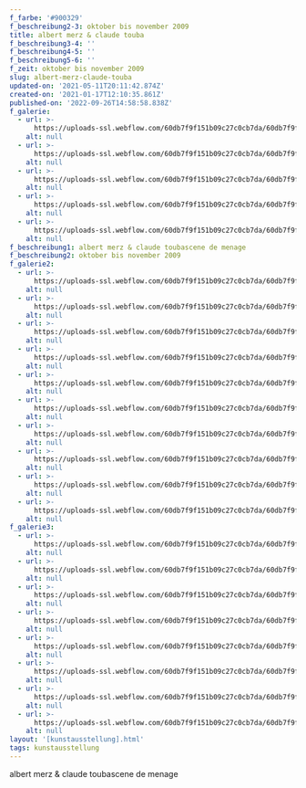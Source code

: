 ```yaml
---
f_farbe: '#900329'
f_beschreibung2-3: oktober bis november 2009
title: albert merz & claude touba
f_beschreibung3-4: ''
f_beschreibung4-5: ''
f_beschreibung5-6: ''
f_zeit: oktober bis november 2009
slug: albert-merz-claude-touba
updated-on: '2021-05-11T20:11:42.874Z'
created-on: '2021-01-17T12:10:35.861Z'
published-on: '2022-09-26T14:58:58.838Z'
f_galerie:
  - url: >-
      https://uploads-ssl.webflow.com/60db7f9f151b09c27c0cb7da/60db7f9f151b09172f0cb8f2_1.jpg
    alt: null
  - url: >-
      https://uploads-ssl.webflow.com/60db7f9f151b09c27c0cb7da/60db7f9f151b0920c60cb8e4_2.jpg
    alt: null
  - url: >-
      https://uploads-ssl.webflow.com/60db7f9f151b09c27c0cb7da/60db7f9f151b0995360cb8ee_3.jpg
    alt: null
  - url: >-
      https://uploads-ssl.webflow.com/60db7f9f151b09c27c0cb7da/60db7f9f151b09fd6f0cb8ec_4.jpg
    alt: null
  - url: >-
      https://uploads-ssl.webflow.com/60db7f9f151b09c27c0cb7da/60db7f9f151b09f7780cb8ea_5.jpg
    alt: null
f_beschreibung1: albert merz & claude toubascene de menage
f_beschreibung2: oktober bis november 2009
f_galerie2:
  - url: >-
      https://uploads-ssl.webflow.com/60db7f9f151b09c27c0cb7da/60db7f9f151b09b92c0cbaa5_VRothhammel_neu1.jpg
    alt: null
  - url: >-
      https://uploads-ssl.webflow.com/60db7f9f151b09c27c0cb7da/60db7f9f151b0930670cbaa4_VRothhammel_neu2.jpg
    alt: null
  - url: >-
      https://uploads-ssl.webflow.com/60db7f9f151b09c27c0cb7da/60db7f9f151b0940140cbaa0_VRothhammel_neu3.jpg
    alt: null
  - url: >-
      https://uploads-ssl.webflow.com/60db7f9f151b09c27c0cb7da/60db7f9f151b0952da0cbaa3_VRothhammel_neu4.jpg
    alt: null
  - url: >-
      https://uploads-ssl.webflow.com/60db7f9f151b09c27c0cb7da/60db7f9f151b09d9090cbaa1_VRothhammel_neu5.jpg
    alt: null
  - url: >-
      https://uploads-ssl.webflow.com/60db7f9f151b09c27c0cb7da/60db7f9f151b09ae300cbaa2_VRothhammel_neu6.jpg
    alt: null
  - url: >-
      https://uploads-ssl.webflow.com/60db7f9f151b09c27c0cb7da/60db7f9f151b09d4190cba9f_VRothhammel_neu7.jpg
    alt: null
  - url: >-
      https://uploads-ssl.webflow.com/60db7f9f151b09c27c0cb7da/60db7f9f151b094f3f0cba9d_VRothhammel_neu8.jpg
    alt: null
  - url: >-
      https://uploads-ssl.webflow.com/60db7f9f151b09c27c0cb7da/60db7f9f151b0964170cba9c_VRothhammel_neu9.jpg
    alt: null
  - url: >-
      https://uploads-ssl.webflow.com/60db7f9f151b09c27c0cb7da/60db7f9f151b097e840cba9e_VRothhammel_neu10.jpg
    alt: null
f_galerie3:
  - url: >-
      https://uploads-ssl.webflow.com/60db7f9f151b09c27c0cb7da/60db7f9f151b0964020cb966_VRothhammel_alt1.JPG
    alt: null
  - url: >-
      https://uploads-ssl.webflow.com/60db7f9f151b09c27c0cb7da/60db7f9f151b0928100cb968_VRothhammel_alt2.JPG
    alt: null
  - url: >-
      https://uploads-ssl.webflow.com/60db7f9f151b09c27c0cb7da/60db7f9f151b098bb30cb95d_VRothhammel_alt3.JPG
    alt: null
  - url: >-
      https://uploads-ssl.webflow.com/60db7f9f151b09c27c0cb7da/60db7f9f151b0988e60cb95a_VRothhammel_alt4.JPG
    alt: null
  - url: >-
      https://uploads-ssl.webflow.com/60db7f9f151b09c27c0cb7da/60db7f9f151b090f020cb961_VRothhammel_alt5.JPG
    alt: null
  - url: >-
      https://uploads-ssl.webflow.com/60db7f9f151b09c27c0cb7da/60db7f9f151b0987850cb96b_VRothhammel_alt6.JPG
    alt: null
  - url: >-
      https://uploads-ssl.webflow.com/60db7f9f151b09c27c0cb7da/60db7f9f151b09868f0cb96c_VRothhammel_alt7.JPG
    alt: null
  - url: >-
      https://uploads-ssl.webflow.com/60db7f9f151b09c27c0cb7da/60db7f9f151b096cd00cb969_VRothhammel_alt8.JPG
    alt: null
layout: '[kunstausstellung].html'
tags: kunstausstellung
---
```


albert merz & claude toubascene de menage
